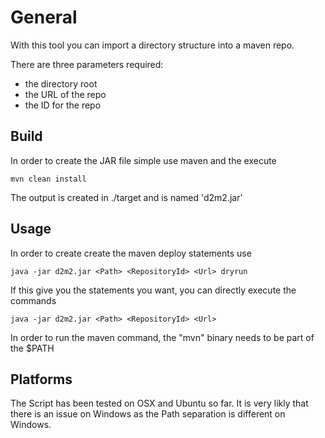 # General

With this tool you can import a directory structure into a maven repo. 

There are three
parameters required:
- the directory root
- the URL of the repo
- the ID for the repo



## Build

In order to create the JAR file simple use maven and the execute

```
mvn clean install
```

The output is created in ./target and is named 'd2m2.jar'

## Usage

In order to create create the maven deploy statements use

```
java -jar d2m2.jar <Path> <RepositoryId> <Url> dryrun
```

If this give you the statements you want, you can directly execute the commands

```
java -jar d2m2.jar <Path> <RepositoryId> <Url> 
```

In order to run the maven command, the "mvn" binary needs to be part of the $PATH

## Platforms

The Script has been tested on OSX and Ubuntu so far. It is very likly that there is an issue on Windows as the Path separation is different on Windows.